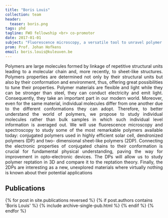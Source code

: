 ```yaml
---
title: "Boris Louis"
collection: team
header:
  teaser: boris.png
tags: phd
tagline: FWO fellowship <br> co-promotor
date: 2017-01-01
subject: "Fluorescence microscopy, a versatile tool to unravel polymer properties"
prom: Prof. Johan Hofkens
email: boris.louis@kuleuven.be
---
```

<p align= "justify">
Polymers are large molecules formed by linkage of repetitive structural units leading to a molecular chain and, more recently, to sheet-like structures. Polymers properties are determined not only by their structural units but also by their conformation and environment, thus, offering great possibilities to tune their properties. Polymer materials are flexible and light while they can be stronger than steel, they can conduct electricity and emit light. Consequently, they take an important part in our modern world. Moreover, even for the same material, individual molecules differ from one another due to the different conformations they can adopt. Therefore, to better understand the world of polymers, we propose to study individual molecules rather than bulk samples in which such individual level information is averaged out. We will use fluorescence microscopy and spectroscopy to study some of the most remarkable polymers available today: conjugated polymers used in highly efficient solar cell, dendronized polymers (DP) and two- dimensional sheet-like polymers (2DP). Connecting the electronic properties of conjugated chains to their conformation is crucial for fundamental physical understanding, paving the way for improvement in opto-electronic devices. The DPs will allow us to study polymer reptation in 3D and compare it to the reptation theory. Finally, the 2DPs are interesting as a new, unexplored materials where virtually nothing is known about their potential applications

<h2> Publications </h2>
{% for post in site.publications reversed %}
  {% if post.authors contains 'Boris Louis' %}
    {% include archive-single-pub.html %}
  {% endif %}
{% endfor %}
